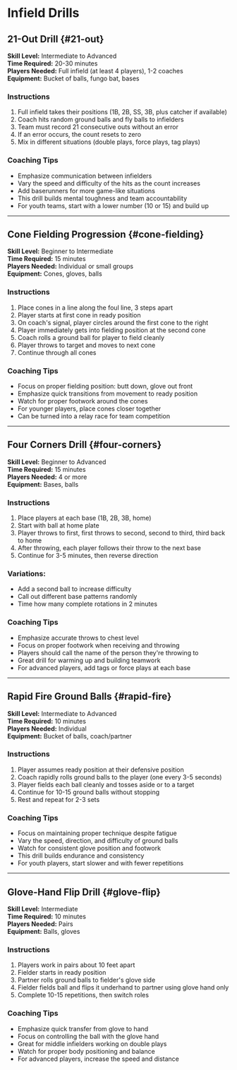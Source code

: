 # Infield Drills

## 21-Out Drill {#21-out}

**Skill Level:** Intermediate to Advanced  
**Time Required:** 20-30 minutes  
**Players Needed:** Full infield (at least 4 players), 1-2 coaches  
**Equipment:** Bucket of balls, fungo bat, bases

### Instructions

1. Full infield takes their positions (1B, 2B, SS, 3B, plus catcher if available)
2. Coach hits random ground balls and fly balls to infielders
3. Team must record 21 consecutive outs without an error
4. If an error occurs, the count resets to zero
5. Mix in different situations (double plays, force plays, tag plays)

### Coaching Tips

- Emphasize communication between infielders
- Vary the speed and difficulty of the hits as the count increases
- Add baserunners for more game-like situations
- This drill builds mental toughness and team accountability
- For youth teams, start with a lower number (10 or 15) and build up

---

## Cone Fielding Progression {#cone-fielding}

**Skill Level:** Beginner to Intermediate  
**Time Required:** 15 minutes  
**Players Needed:** Individual or small groups  
**Equipment:** Cones, gloves, balls

### Instructions

1. Place cones in a line along the foul line, 3 steps apart
2. Player starts at first cone in ready position
3. On coach's signal, player circles around the first cone to the right
4. Player immediately gets into fielding position at the second cone
5. Coach rolls a ground ball for player to field cleanly
6. Player throws to target and moves to next cone
7. Continue through all cones

### Coaching Tips

- Focus on proper fielding position: butt down, glove out front
- Emphasize quick transitions from movement to ready position
- Watch for proper footwork around the cones
- For younger players, place cones closer together
- Can be turned into a relay race for team competition

---

## Four Corners Drill {#four-corners}

**Skill Level:** Beginner to Advanced  
**Time Required:** 15 minutes  
**Players Needed:** 4 or more  
**Equipment:** Bases, balls

### Instructions

1. Place players at each base (1B, 2B, 3B, home)
2. Start with ball at home plate
3. Player throws to first, first throws to second, second to third, third back to home
4. After throwing, each player follows their throw to the next base
5. Continue for 3-5 minutes, then reverse direction

### Variations:
- Add a second ball to increase difficulty
- Call out different base patterns randomly
- Time how many complete rotations in 2 minutes

### Coaching Tips

- Emphasize accurate throws to chest level
- Focus on proper footwork when receiving and throwing
- Players should call the name of the person they're throwing to
- Great drill for warming up and building teamwork
- For advanced players, add tags or force plays at each base

---

## Rapid Fire Ground Balls {#rapid-fire}

**Skill Level:** Intermediate to Advanced  
**Time Required:** 10 minutes  
**Players Needed:** Individual  
**Equipment:** Bucket of balls, coach/partner

### Instructions

1. Player assumes ready position at their defensive position
2. Coach rapidly rolls ground balls to the player (one every 3-5 seconds)
3. Player fields each ball cleanly and tosses aside or to a target
4. Continue for 10-15 ground balls without stopping
5. Rest and repeat for 2-3 sets

### Coaching Tips

- Focus on maintaining proper technique despite fatigue
- Vary the speed, direction, and difficulty of ground balls
- Watch for consistent glove position and footwork
- This drill builds endurance and consistency
- For youth players, start slower and with fewer repetitions

---

## Glove-Hand Flip Drill {#glove-flip}

**Skill Level:** Intermediate  
**Time Required:** 10 minutes  
**Players Needed:** Pairs  
**Equipment:** Balls, gloves

### Instructions

1. Players work in pairs about 10 feet apart
2. Fielder starts in ready position
3. Partner rolls ground balls to fielder's glove side
4. Fielder fields ball and flips it underhand to partner using glove hand only
5. Complete 10-15 repetitions, then switch roles

### Coaching Tips

- Emphasize quick transfer from glove to hand
- Focus on controlling the ball with the glove hand
- Great for middle infielders working on double plays
- Watch for proper body positioning and balance
- For advanced players, increase the speed and distance

